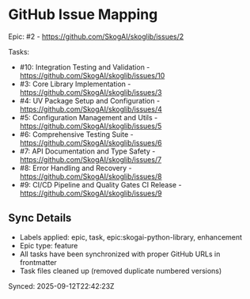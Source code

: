 # GitHub Issue Mapping

Epic: #2 - https://github.com/SkogAI/skoglib/issues/2

Tasks:
- #10: Integration Testing and Validation - https://github.com/SkogAI/skoglib/issues/10
- #3: Core Library Implementation - https://github.com/SkogAI/skoglib/issues/3
- #4: UV Package Setup and Configuration - https://github.com/SkogAI/skoglib/issues/4
- #5: Configuration Management and Utils - https://github.com/SkogAI/skoglib/issues/5
- #6: Comprehensive Testing Suite - https://github.com/SkogAI/skoglib/issues/6
- #7: API Documentation and Type Safety - https://github.com/SkogAI/skoglib/issues/7
- #8: Error Handling and Recovery - https://github.com/SkogAI/skoglib/issues/8
- #9: CI/CD Pipeline and Quality Gates
CI
Release - https://github.com/SkogAI/skoglib/issues/9

## Sync Details
- Labels applied: epic, task, epic:skogai-python-library, enhancement
- Epic type: feature
- All tasks have been synchronized with proper GitHub URLs in frontmatter
- Task files cleaned up (removed duplicate numbered versions)

Synced: 2025-09-12T22:42:23Z

